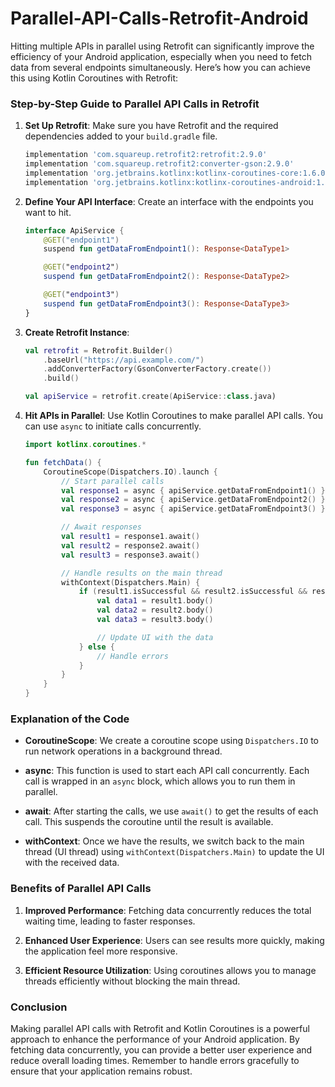 # Parallel-API-Calls-Retrofit-Android
Hitting multiple APIs in parallel using Retrofit can significantly improve the efficiency of your Android application, 
especially when you need to fetch data from several endpoints simultaneously. 
Here’s how you can achieve this using Kotlin Coroutines with Retrofit:
### Step-by-Step Guide to Parallel API Calls in Retrofit

1. **Set Up Retrofit**: Make sure you have Retrofit and the required dependencies added to your `build.gradle` file.

   ```groovy
   implementation 'com.squareup.retrofit2:retrofit:2.9.0'
   implementation 'com.squareup.retrofit2:converter-gson:2.9.0'
   implementation 'org.jetbrains.kotlinx:kotlinx-coroutines-core:1.6.0'
   implementation 'org.jetbrains.kotlinx:kotlinx-coroutines-android:1.6.0'
   ```

2. **Define Your API Interface**: Create an interface with the endpoints you want to hit.

   ```kotlin
   interface ApiService {
       @GET("endpoint1")
       suspend fun getDataFromEndpoint1(): Response<DataType1>

       @GET("endpoint2")
       suspend fun getDataFromEndpoint2(): Response<DataType2>

       @GET("endpoint3")
       suspend fun getDataFromEndpoint3(): Response<DataType3>
   }
   ```

3. **Create Retrofit Instance**:

   ```kotlin
   val retrofit = Retrofit.Builder()
       .baseUrl("https://api.example.com/")
       .addConverterFactory(GsonConverterFactory.create())
       .build()

   val apiService = retrofit.create(ApiService::class.java)
   ```

4. **Hit APIs in Parallel**: Use Kotlin Coroutines to make parallel API calls. You can use `async` to initiate calls concurrently.

   ```kotlin
   import kotlinx.coroutines.*

   fun fetchData() {
       CoroutineScope(Dispatchers.IO).launch {
           // Start parallel calls
           val response1 = async { apiService.getDataFromEndpoint1() }
           val response2 = async { apiService.getDataFromEndpoint2() }
           val response3 = async { apiService.getDataFromEndpoint3() }

           // Await responses
           val result1 = response1.await()
           val result2 = response2.await()
           val result3 = response3.await()

           // Handle results on the main thread
           withContext(Dispatchers.Main) {
               if (result1.isSuccessful && result2.isSuccessful && result3.isSuccessful) {
                   val data1 = result1.body()
                   val data2 = result2.body()
                   val data3 = result3.body()

                   // Update UI with the data
               } else {
                   // Handle errors
               }
           }
       }
   }
   ```

### Explanation of the Code

- **CoroutineScope**: We create a coroutine scope using `Dispatchers.IO` to run network operations in a background thread.
  
- **async**: This function is used to start each API call concurrently. Each call is wrapped in an `async` block, which allows you to run them in parallel.

- **await**: After starting the calls, we use `await()` to get the results of each call. This suspends the coroutine until the result is available.

- **withContext**: Once we have the results, we switch back to the main thread (UI thread) using `withContext(Dispatchers.Main)` to update the UI with the received data.

### Benefits of Parallel API Calls

1. **Improved Performance**: Fetching data concurrently reduces the total waiting time, leading to faster responses.

2. **Enhanced User Experience**: Users can see results more quickly, making the application feel more responsive.

3. **Efficient Resource Utilization**: Using coroutines allows you to manage threads efficiently without blocking the main thread.

### Conclusion

Making parallel API calls with Retrofit and Kotlin Coroutines is a powerful approach to enhance the performance of your Android application. 
By fetching data concurrently, you can provide a better user experience and reduce overall loading times.
Remember to handle errors gracefully to ensure that your application remains robust.
